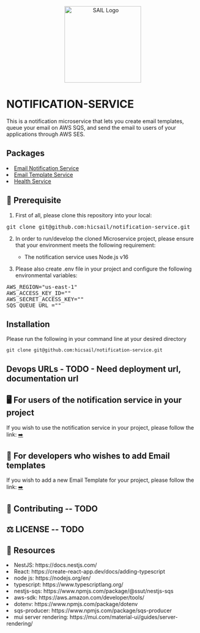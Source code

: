 <p align="center">
 <img src="https://user-images.githubusercontent.com/62607343/202245103-044d5c0b-7dec-416b-a178-66b4875dc399.png" width="200" alt="SAIL Logo" /></a>
</p>



# NOTIFICATION-SERVICE

This is a notification microservice that lets you create email templates, queue your email on AWS SQS, and send the email to users of your applications through AWS SES.


## Packages
<li> <a href="https://github.com/hicsail/notification-service/tree/readMe/packages/server/src/email"> Email Notification Service </a>
<li> <a href="https://github.com/hicsail/notification-service/tree/readMe/packages/server/src/templates"> Email Template Service </a>
<li> <a href="https://github.com/hicsail/notification-service/tree/readMe/packages/server/src/health">  Health Service </a>

## 📖 Prerequisite

1. First of all, please clone this repository into your local:

<pre>
git clone git@github.com:hicsail/notification-service.git
</pre>

2. In order to run/develop the cloned Microservice project, please ensure that your environment meets the following requirement:
<ul><ul>
  <li> The notification service uses Node.js v16
</ul></ul>
  
3. Please also create .env file in your project and configure the following environmental variables:
  
<pre>
AWS_REGION="us-east-1"
AWS_ACCESS_KEY_ID=""
AWS_SECRET_ACCESS_KEY=""
SQS_QUEUE_URL =""
</pre>
  
## Installation

Please run the following in your command line at your desired directory

```
git clone git@github.com:hicsail/notification-service.git
```

## Devops URLs - TODO - Need deployment url, documentation url

## 🖥️ For users of the notification service in your project

If you wish to use the notification service in your project, please follow the link: <a href="https://github.com/hicsail/notification-service/tree/readMe/packages/client" target="_blank">➡️</a>


## 🚧 For developers who wishes to add Email templates

If you wish to add a new Email Template for your project, please follow the link:  <a href="https://github.com/hicsail/notification-service/tree/readMe/packages/server" target="_blank">➡️</a> 


## 🤝 Contributing -- TODO


## ⚖️ LICENSE -- TODO


## 📝 Resources

<li> NestJS: https://docs.nestjs.com/
<li> React: https://create-react-app.dev/docs/adding-typescript
<li> node js: https://nodejs.org/en/
<li> typescript: https://www.typescriptlang.org/
<li> nestjs-sqs: https://www.npmjs.com/package/@ssut/nestjs-sqs
<li> aws-sdk: https://aws.amazon.com/developer/tools/
<li> dotenv: https://www.npmjs.com/package/dotenv
<li> sqs-producer: https://www.npmjs.com/package/sqs-producer
<li> mui server rendering: https://mui.com/material-ui/guides/server-rendering/
